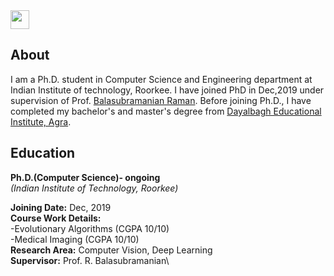 <img src="https://balarsgroup.github.io/Machine%20Vision%20Lab,%20IITR_files/21Anshul.jpg" width="30" height="30" />

## About
I am a Ph.D. student in Computer Science and Engineering department at Indian Institute of technology, Roorkee. I have joined PhD in Dec,2019 under supervision of Prof. [Balasubramanian Raman](https://balarsgroup.github.io/). Before joining Ph.D., I have completed my bachelor's and master's degree from [Dayalbagh Educational Institute, Agra](https://www.dei.ac.in/dei/).  

## Education
**Ph.D.(Computer Science)- ongoing**\
_(Indian Institute of Technology, Roorkee)_

**Joining Date:** Dec, 2019\
**Course Work Details:**\
-Evolutionary Algorithms (CGPA 10/10)\
-Medical Imaging         (CGPA 10/10)\
**Research Area:** Computer Vision, Deep Learning\
**Supervisor:** Prof. R. Balasubramanian\

